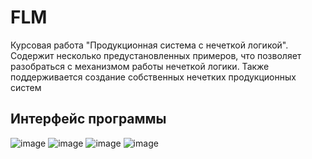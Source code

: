 # FLM
Курсовая работа "Продукционная система с нечеткой логикой". Содержит несколько предустановленных примеров, что позволяет разобраться с механизмом работы нечеткой логики. Также поддерживается создание собственных нечетких продукционных систем 
## Интерфейс программы
![image](https://github.com/user-attachments/assets/212e1f06-ee34-42d7-b143-58b644543d17)
![image](https://github.com/user-attachments/assets/f58bbb5d-3e6d-4e2d-a992-f419c995945b)
![image](https://github.com/user-attachments/assets/450afb62-a958-4650-aba9-1cb0f6e708c6)
![image](https://github.com/user-attachments/assets/29cd0225-d240-4e85-80c0-3b486791e782)


